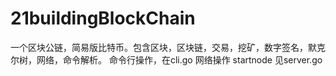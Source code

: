 # 21buildingBlockChain
一个区块公链，简易版比特币。包含区块，区块链，交易，挖矿，数字签名，默克尔树，网络，命令解析。
命令行操作，在cli.go
网络操作 startnode 见server.go
